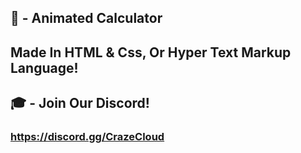 ## 🎃 - Animated Calculator
## Made In HTML & Css, Or Hyper Text Markup Language!
## 🎓 - Join Our Discord!
### https://discord.gg/CrazeCloud
